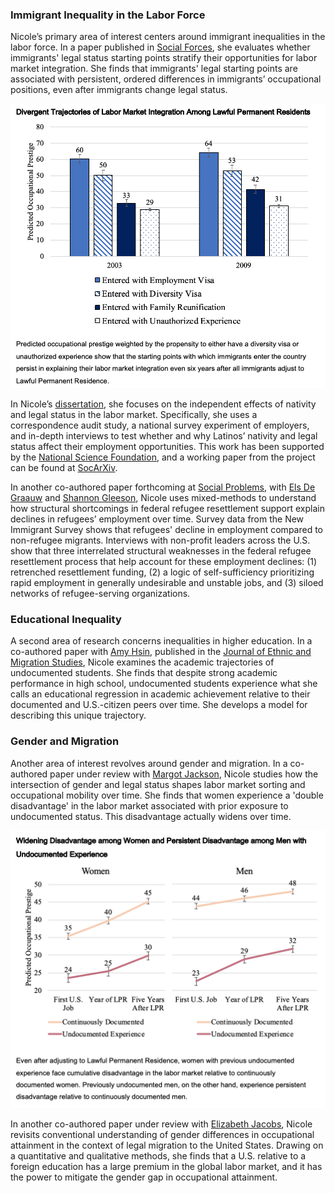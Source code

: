 
### Immigrant Inequality in the Labor Force

Nicole’s primary area of interest centers around immigrant inequalities in the labor force. In a paper published in [Social Forces](https://academic.oup.com/sf/advance-article-abstract/doi/10.1093/sf/soy128/5320369?redirectedFrom=fulltext), she evaluates whether immigrants' legal status starting points stratify their opportunities for labor market integration. She finds that immigrants' legal starting points are associated with persistent, ordered differences in immigrants’ occupational positions, even after immigrants change legal status. 

![social forces](social_forces.png) <!-- .element style="height: 100px" -->

In Nicole’s [dissertation](dissertation.md), she focuses on the independent effects of nativity and legal status in the labor market. Specifically, she uses a correspondence audit study, a national survey experiment of employers, and in-depth interviews to test whether and why Latinos’ nativity and legal status affect their employment opportunities. This work has been supported by the [National Science Foundation](https://www.nsf.gov/awardsearch/showAward?), and a working paper from the project can be found at [SocArXiv](https://osf.io/preprints/socarxiv/wse6n/).

In another co-authored paper forthcoming at [Social Problems](https://academic-oup-com.revproxy.brown.edu/socpro), with [Els De Graauw](https://elsdegraauw.weebly.com) and [Shannon Gleeson](https://www.ilr.cornell.edu/people/shannon-glesson), Nicole uses mixed-methods to understand how structural shortcomings in federal refugee resettlement support explain declines in refugees’ employment over time. Survey data from the New Immigrant Survey shows that refugees' decline in employment compared to non-refugee migrants. Interviews with non-profit leaders across the U.S. show that three interrelated structural weaknesses in the federal refugee resettlement process that help account for these employment declines: (1) retrenched resettlement funding, (2) a logic of self-sufficiency prioritizing rapid employment in generally undesirable and unstable jobs, and (3) siloed networks of refugee-serving organizations. 

### Educational Inequality

A second area of research concerns inequalities in higher education. In a co-authored paper with [Amy Hsin](https://sites.google.com/view/amyhsin), published in the [Journal of Ethnic and Migration Studies](https://www.tandfonline.com/eprint/ZAHPEDBUTGXIAZGFQPN5/full?target=10.1080/1369183X.2020.1750947), Nicole examines the academic trajectories of undocumented students. She finds that despite strong academic performance in high school, undocumented students experience what she calls an educational regression in academic achievement relative to their documented and U.S.-citizen peers over time. She develops a model for describing this unique trajectory.

### Gender and Migration

Another area of interest revolves around gender and migration. In a co-authored paper under review with [Margot Jackson](https://www.brown.edu/academics/sociology/people/margot-jackson), Nicole studies how the intersection of gender and legal status shapes labor market sorting and occupational mobility over time. She finds that women experience a 'double disadvantage' in the labor market associated with prior exposure to undocumented status. This disadvantage actually widens over time. 

![scarring](scarring.png) <!-- .element style="height: 100px" -->

In another co-authored paper under review with [Elizabeth Jacobs](https://sociology.sas.upenn.edu/content/elizabeth-jacobs), Nicole revisits conventional understanding of gender differences in occupational attainment in the context of legal migration to the United States. Drawing on a quantitative and qualitative methods, she finds that a U.S. relative to a foreign education has a large premium in the global labor market, and it has the power to mitigate the gender gap in occupational attainment.


